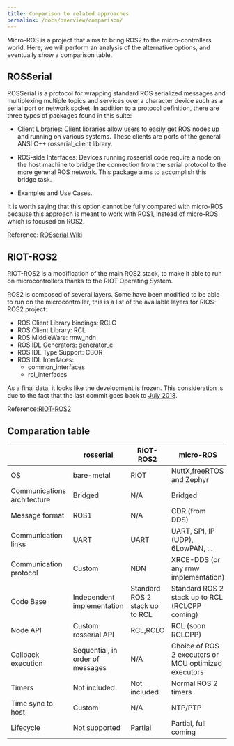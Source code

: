 ```yaml
---
title: Comparison to related approaches
permalink: /docs/overview/comparison/
---
```



Micro-ROS is a project that aims to bring ROS2 to the micro-controllers world. Here, we will perform an analysis of the alternative options, and eventually show a comparison table.

## ROSSerial

ROSSerial is a protocol for wrapping standard ROS serialized messages and multiplexing multiple topics and services over a character device such as a serial port or network socket. In addition to a protocol definition, there are three types of packages found in this suite:

- Client Libraries: Client libraries allow users to easily get ROS nodes up and running on various systems. These clients are ports of the general ANSI C++ rosserial_client library. 

- ROS-side Interfaces: Devices running rosserial code require a node on the host machine to bridge the connection from the serial protocol to the more general ROS network. This package aims to accomplish this bridge task.

- Examples and Use Cases. 

It is worth saying that this option cannot be fully compared with micro-ROS because this approach is meant to work with ROS1, instead of micro-ROS which is focused on ROS2.

Reference: [ROSserial Wiki](http://wiki.ros.org/rosserial)

## RIOT-ROS2

RIOT-ROS2 is a modification of the main ROS2 stack, to make it able to run on microcontrollers thanks to the RIOT Operating System.

ROS2 is composed of several layers. Some have been modified to be able to run on the microcontroller, this is a list of the available layers for RIOS-ROS2 project:
- ROS Client Library bindings: RCLC
- ROS Client Library: RCL
- ROS MiddleWare: rmw_ndn
- ROS IDL Generators: generator_c
- ROS IDL Type Support: CBOR
- ROS IDL Interfaces:
    - common_interfaces
    - rcl_interfaces

As a final data, it looks like the development is frozen. This consideration is due to the fact that the last commit goes back to [July 2018](https://github.com/astralien3000/riot-ros2/commits/master).

Reference:[RIOT-ROS2](https://github.com/astralien3000/riot-ros2/wiki)

## Comparation table

|  | rosserial | RIOT-ROS2 | micro-ROS |
|-------|-----------|-----------|-----------|
| OS | bare-metal | RIOT | NuttX,freeRTOS and Zephyr |
| Communications architecture | Bridged | N/A| Bridged |
| Message format | ROS1 | N/A |CDR (from DDS) |
| Communication links | UART | UART | UART, SPI, IP (UDP), 6LowPAN, ... |
| Communication protocol | Custom | NDN | XRCE-DDS (or any rmw implementation) |
| Code Base | Independent implementation | Standard ROS 2 stack up to RCL | Standard ROS 2 stack up to RCL (RCLCPP coming) |
| Node API | Custom rosserial API | RCL,RCLC | RCL (soon RCLCPP) |
| Callback execution | Sequential, in order of messages | N/A | Choice of ROS 2 executors or MCU optimized executors |
| Timers | Not included | Not included | Normal ROS 2 timers |
| Time sync to host | Custom | N/A | NTP/PTP |
| Lifecycle | Not supported | Partial | Partial, full coming |
